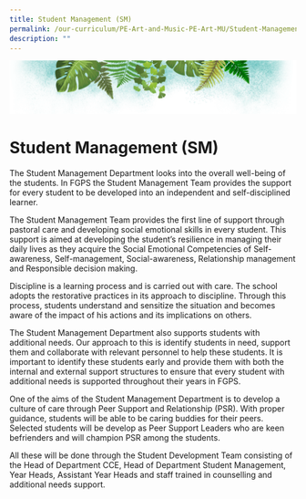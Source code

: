 ```yaml
---
title: Student Management (SM)
permalink: /our-curriculum/PE-Art-and-Music-PE-Art-MU/Student-Management-SM/
description: ""
---
```


![](/images/Banner.png)

# **Student Management (SM)**

The Student Management Department looks into the overall well-being of the students. In FGPS the Student Management Team provides the support for every student to be developed into an independent and self-disciplined learner.

The Student Management Team provides the first line of support through pastoral care and developing social emotional skills in every student. This support is aimed at developing the student’s resilience in managing their daily lives as they acquire the Social Emotional Competencies of Self-awareness, Self-management, Social-awareness, Relationship management and Responsible decision making.

Discipline is a learning process and is carried out with care. The school adopts the restorative practices in its approach to discipline. Through this process, students understand and sensitize the situation and becomes aware of the impact of his actions and its implications on others.

The Student Management Department also supports students with additional needs. Our approach to this is identify students in need, support them and collaborate with relevant personnel to help these students. It is important to identify these students early and provide them with both the internal and external support structures to ensure that every student with additional needs is supported throughout their years in FGPS.

One of the aims of the Student Management Department is to develop a culture of care through Peer Support and Relationship (PSR). With proper guidance, students will be able to be caring buddies for their peers. Selected students will be develop as Peer Support Leaders who are keen befrienders and will champion PSR among the students.

All these will be done through the Student Development Team consisting of the Head of Department CCE, Head of Department Student Management, Year Heads, Assistant Year Heads and staff trained in counselling and additional needs support.